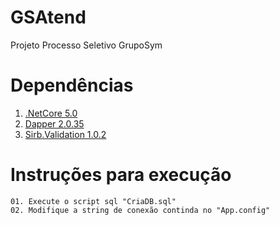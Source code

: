 # GSAtend
Projeto Processo Seletivo GrupoSym

# Dependências

01. [.NetCore 5.0](https://dotnet.microsoft.com/download/dotnet-core)
02. [Dapper 2.0.35](https://dapper-tutorial.net/)
03. [Sirb.Validation 1.0.2](https://www.nuget.org/packages/Sirb.Validation)


# Instruções para execução

```
01. Execute o script sql "CriaDB.sql"
02. Modifique a string de conexão continda no "App.config"

```

